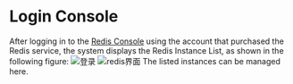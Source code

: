 # Login Console

After logging in to the [Redis Console](https://redis-console.jdcloud.com/redis) using the account that purchased the Redis service, the system displays the Redis Instance List, as shown in the following figure:
 ![登录](https://github.com/jdcloudcom/cn/blob/master/image/Redis/login1.PNG)
 ![redis界面](https://github.com/jdcloudcom/cn/blob/master/image/Redis/login.png)
The listed instances can be managed here.
